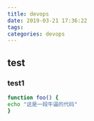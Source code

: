 ```yaml
---
title: devops
date: 2019-03-21 17:36:22
tags:
categories: devops
---
```

## test
### test1
``` bash
function foo() {
echo "这是一段牛逼的代码"
}


```
